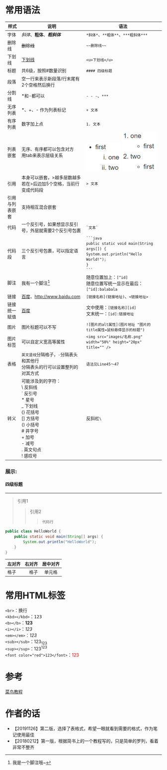 # 常用语法

| 样式 | 说明 | 语法 |
| ---- | ---- | ---- |
| 字体 | *斜体*、**粗体**、***粗斜体*** | `*斜体*`、`**粗体**`、`***粗斜体***` |
| 删除线 | ~~删除线~~ | `~~删除线~~` |
| 下划线 | <u>下划线</u> | `<u>下划线</u>` |
| 标题 | 共6级，按照#数量识别 | `#### 四级标题` |
| 段落 | 空一行来表示新段落/行末尾有2个空格然后换行 |  |
| 分割线 | *和-都可以 | `- - -`、`***` |
| 无序列表 | *、+、- 作为列表标记 | `+ 文本` |
| 有序列表 | 数字加上点 | `1. 文本` |
| 列表嵌套 | 无序、有序都可以包含对方<br>用tab来表示层级关系 | ![markdown_list1](src/main/resources/markdown_list1.png "无序嵌套有序")  ![markdown_list2](src/main/resources/markdown_list2.png "有序嵌套无序") |
| 引用 | 本身可以嵌套，>越多层数越多<br>若在>后边加5个空格，当前行变成代码段 | `> 文本` |
| 引用与列表嵌套 | 支持相互混合嵌套 |  |
| 代码 | 一个反引号，如果想显示反引号，外层就需要2个反引号包裹 | `` `文本` `` |
| 代码段 | 三个反引号包裹，可以指定语言 | `` ```java ``<br>`` public static void main(String args[]) { ``<br>`` System.out.println("Hello World!"); ``<br>`` } ``<br>`` ``` `` |
| 脚注 | 我有一个脚注[^1] | 随意位置加上：`[^id]`<br>随意位置写统一显示在最后：`[^id]:balabala`|
| 链接 | [百度](http://www.baidu.com)、<http://www.baidu.com> | `[链接名称](链接地址)`、`<链接地址>` |
| 链接统一赋值 | [百度][百度链接] | 文中使用：`[链接名称][id]`<br>文末统一：`[id]:链接地址` |
| 图片 | 图片标题可以不写 | `![图片的alt属性](图片地址 "图片的title属性=鼠标悬停显示的标题")` |
| 图片标签 | 可以自定义宽高等属性 | `<img src="images/名称.png" width="50%" height="20px" title="" />` |
| 表格 | `英文竖线`分隔格子，`-`分隔表头和其他行<br>分隔表头的行可以设置整列的对其方式 | `语法见Line45～47` |
| 转义 | 可能涉及到的字符：<br>\\  反斜线<br>\`  反引号<br>\*  星号<br>\_  下划线<br>\{\} 花括号<br>\[\] 方括号<br>\(\) 小括号<br>\#  井字号<br>\+  加号<br>\-  减号<br>\.  英文句点<br>\!  感叹号 | 反斜杠`\` |

### 展示:
#### 四级标题
- - -
[^1]:我是一个脚注哦~

> 引用1
>> 引用2
>>>     代码行

```java
public class HelloWorld {
    public static void main(String[] args) {
        System.out.println("HelloWorld");
    }
}
```

[百度链接]:http://www.baidu.com

| 左对齐 | 右对齐 | 居中对齐 |
|:-|-:|:-:|
| 格子 | 格子 | 单元格 |

# 常用HTML标签
`<br>`：换行<br>
`<kbd></kbd>`：<kbd>123</kbd><br>
`<b></b>`：<b>123</b><br>
`<i></i>`：<i>123</i><br>
`<em></em>`：<em>123</em><br>
`<sub></sub>`：123<sub>123</sub><br>
`<sup></sup>`：123<sup>123</sup><br>
`<font color="red">123</font>`：<font color="red">123</font>

# 参考
[菜鸟教程](https://www.runoob.com/markdown/md-tutorial.html)

# 作者的话
+ 【20191126】第二版，选择了表格式，希望一眼就看到需要的格式，作为笔记使用最佳
+ 【20180212】第一版，根据简书上的一个教程写的，只是简单的罗列，看着非常不整齐